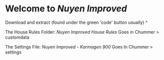 # Welcome to <i>Nuyen Improved</i>

Download and extract (found under the green 'code' button usually) ^

The House Rules Folder: <i>Nuyen Improved House Rules</i> Goes in Chummer > customdata

The Settings File: <i>Nuyen Improved - Karmagen 900</i> Goes In Chummer > settings
